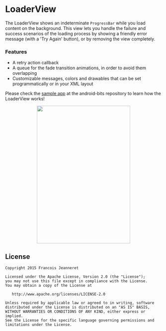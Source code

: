 # LoaderView
The LoaderView shows an indeterminate ```ProgressBar``` while you load content on the background. This view lets you handle the failure and success scenarios of the loading process by showing a friendly error message (with a 'Try Again' button), or by removing the view completely.

### Features
- A retry action callback
- A queue for the fade transition animations, in order to avoid them overlapping
- Customizable messages, colors and drawables that can be set programmatically or in your XML layout

Please check the [sample app](https://github.com/H3x0mega/android-bits) at the android-bits repository to learn how the LoaderView works!

<p align="center"><img src="http://zippy.gfycat.com/ClearcutEminentAustraliancurlew.gif" width="300" height="442"/></p>


License
-------

    Copyright 2015 Francois Jeanneret

    Licensed under the Apache License, Version 2.0 (the "License");
    you may not use this file except in compliance with the License.
    You may obtain a copy of the License at

       http://www.apache.org/licenses/LICENSE-2.0

    Unless required by applicable law or agreed to in writing, software
    distributed under the License is distributed on an "AS IS" BASIS,
    WITHOUT WARRANTIES OR CONDITIONS OF ANY KIND, either express or implied.
    See the License for the specific language governing permissions and
    limitations under the License.